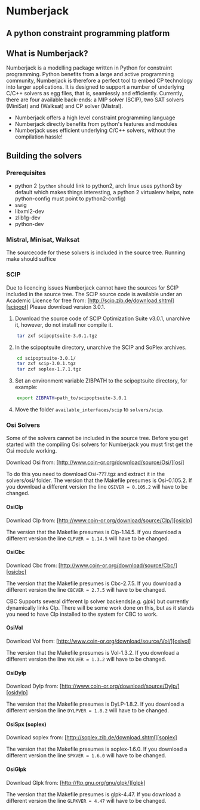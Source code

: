 # Numberjack
## A python constraint programming platform 

## What is Numberjack?

Numberjack is a modelling package written in Python for constraint programming. Python benefits from a large and active programming community, Numberjack is therefore a perfect tool to embed CP technology into larger applications. It is designed to support a number of underlying C/C++ solvers as egg files, that is, seamlessly and efficiently. Currently, there are four available back-ends: a MIP solver (SCIP), two SAT solvers (MiniSat) and (Walksat) and CP solver (Mistral).

* Numberjack offers a high level constraint programming language
* Numberjack directly benefits from python's features and modules
* Numberjack uses efficient underlying C/C++ solvers, without the compilation hassle!

## Building the solvers

### Prerequisites

* python 2 (`python` should link to python2, arch linux uses python3 by default which makes things interesting, a python 2 virtualenv helps, note python-config must point to python2-config)
* swig
* libxml2-dev
* zlib1g-dev
* python-dev

### Mistral, Minisat, Walksat

The sourcecode for these solvers is included in the source tree.
Running make should suffice

### SCIP
Due to licencing issues Numberjack cannot have the sources for SCIP included in the source tree.
The SCIP source code is available under an Academic Licence for free from:
[http://scip.zib.de/download.shtml][scipopt]
Please download version 3.0.1.

1. Download the source code of SCIP Optimization Suite v3.0.1, unarchive it, however, do not install nor compile it.

```bash
    tar zxf scipoptsuite-3.0.1.tgz
```
2. In the scipoptsuite directory, unarchive the SCIP and SoPlex archives.

```bash
    cd scipoptsuite-3.0.1/
    tar zxf scip-3.0.1.tgz
    tar zxf soplex-1.7.1.tgz
```
3. Set an environment variable ZIBPATH to the scipoptsuite directory, for example:

```bash
    export ZIBPATH=path_to/scipoptsuite-3.0.1
```
4. Move the folder `available_interfaces/scip` to `solvers/scip`.

### Osi Solvers
Some of the solvers cannot be included in the source tree.
Before you get started with the compiling Osi solvers for Numberjack you must first get the Osi module working.

Download Osi from: [http://www.coin-or.org/download/source/Osi/][osi]

To do this you need to download Osi-???.tgz and extract it in the solvers/osi/ folder.
The version that the Makefile presumes is Osi-0.105.2. If you download a different version the line `OSIVER = 0.105.2` will have to be changed.

#### OsiClp
Download Clp from: [http://www.coin-or.org/download/source/Clp/][osiclp]

The version that the Makefile presumes is Clp-1.14.5. If you download a different version the line `CLPVER = 1.14.5` will have to be changed.

#### OsiCbc
Download Cbc from: [http://www.coin-or.org/download/source/Cbc/][osicbc]

The version that the Makefile presumes is Cbc-2.7.5. If you download a different version the line `CBCVER = 2.7.5` will have to be changed.

CBC Supports several different lp solver backends(_e.g. glpk_) but currently dynamically links Clp.
There will be some work done on this, but as it stands you need to have Clp installed to the system for CBC to work.

#### OsiVol
Download Vol from: [http://www.coin-or.org/download/source/Vol/][osivol]

The version that the Makefile presumes is Vol-1.3.2. If you download a different version the line `VOLVER = 1.3.2` will have to be changed.

#### OsiDylp
Download Dylp from: [http://www.coin-or.org/download/source/Dylp/][osidylp]

The version that the Makefile presumes is DyLP-1.8.2. If you download a different version the line `DYLPVER = 1.8.2` will have to be changed.

#### OsiSpx (soplex)
Download soplex from: [http://soplex.zib.de/download.shtml][soplex]

The version that the Makefile presumes is soplex-1.6.0. If you download a different version the line `SPXVER = 1.6.0` will have to be changed.

#### OsiGlpk
Download Glpk from: [http://ftp.gnu.org/gnu/glpk/][glpk]

The version that the Makefile presumes is glpk-4.47. If you download a different version the line `GLPKVER = 4.47` will have to be changed.

[njhome]: http://numberjack.ucc.ie
[scipopt]: http://scip.zib.de/download.shtml
[osi]: http://www.coin-or.org/download/source/Osi/
[osiclp]: http://www.coin-or.org/download/source/Clp/
[osicbc]: http://www.coin-or.org/download/source/Cbc/
[osivol]: http://www.coin-or.org/download/source/Vol/
[osidylp]: http://www.coin-or.org/download/source/DyLP/
[soplex]: http://soplex.zib.de/download.shtml
[glpk]: http://ftp.gnu.org/gnu/glpk/
